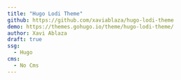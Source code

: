 ```yaml
---
title: "Hugo Lodi Theme"
github: https://github.com/xaviablaza/hugo-lodi-theme
demo: https://themes.gohugo.io/theme/hugo-lodi-theme/
author: Xavi Ablaza
draft: true
ssg:
  - Hugo
cms:
  - No Cms
---
```

